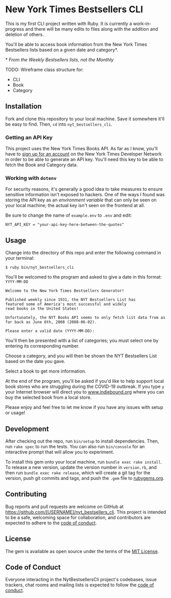 # New York Times Bestsellers CLI
This is my first CLI project written with Ruby. It is currently a work-in-progress
and there will be many edits to files along with the addition and deletion of
others.

You'll be able to access book information from the New York Times Bestsellers
lists based on a given date and category*.

\* *From the Weekly Bestsellers lists, not the Monthly*

TODO: Wireframe class structure for:
* CLI
* Book
* Category

## Installation

Fork and clone this repository to your local machine. Save it somewhere it'll be easy to find. Then, `cd` into `nyt_bestsellers_cli`.

### Getting an API Key
This project uses the New York Times Books API. As far as I know, you'll have to [sign up for an account](https://developer.nytimes.com/accounts/create) on the New York Times Developer Network in order to be able to generate an API key. You'll need this key to be able to fetch the Book and Category data.

### Working with `dotenv`
For security reasons, it's generally a good idea to take measures to ensure sensitive information isn't exposed to hackers. One of the ways I found was storing the API key as an *environment variable* that can only be seen on your local machine; the actual key isn't seen on the frontend at all.

Be sure to change the name of `example.env` to `.env` and edit:

```
NYT_API_KEY = "your-api-key-here-between-the-quotes"
```

## Usage
Change into the directory of this repo and enter the following command
in your terminal:

```
$ ruby bin/nyt_bestsellers_cli
```

You'll be welcomed to the program and asked to give a date in this format: `YYYY-MM-DD`

```
Welcome to the New York Times Bestsellers Generator!

Published weekly since 1931, the NYT Bestsellers List has
featured some of America's most successful and widely
read books in the United States!

Unfortunately, the NYT Books API seems to only fetch list data from as far back as June 6th, 2008 (2008-06-02).

Please enter a valid date (YYYY-MM-DD):
```

You'll then be presented with a list of categories; you must select one by
entering its corresponding number.

Choose a category, and you will then be shown the NYT Bestsellers List based
on the date you gave.

Select a book to get more information.

At the end of the program, you'll be asked if you'd like to
help support local book stores who are struggling during the
COVID-19 outbreak. If you type `y` your Internet browser will direct you to
www.indiebound.org where you can buy the selected book from a local store.

Please enjoy and feel free to let me know if you have any issues with
setup or usage! 


## Development

After checking out the repo, run `bin/setup` to install dependencies. Then, run `rake spec` to run the tests. You can also run `bin/console` for an interactive prompt that will allow you to experiment.

To install this gem onto your local machine, run `bundle exec rake install`. To release a new version, update the version number in `version.rb`, and then run `bundle exec rake release`, which will create a git tag for the version, push git commits and tags, and push the `.gem` file to [rubygems.org](https://rubygems.org).

## Contributing

Bug reports and pull requests are welcome on GitHub at https://github.com/[USERNAME]/nyt_bestsellers_cli. This project is intended to be a safe, welcoming space for collaboration, and contributors are expected to adhere to the [code of conduct](https://github.com/[USERNAME]/nyt_bestsellers_cli/blob/master/CODE_OF_CONDUCT.md).


## License

The gem is available as open source under the terms of the [MIT License](https://opensource.org/licenses/MIT).

## Code of Conduct

Everyone interacting in the NytBestsellersCli project's codebases, issue trackers, chat rooms and mailing lists is expected to follow the [code of conduct](https://github.com/[USERNAME]/nyt_bestsellers_cli/blob/master/CODE_OF_CONDUCT.md).
